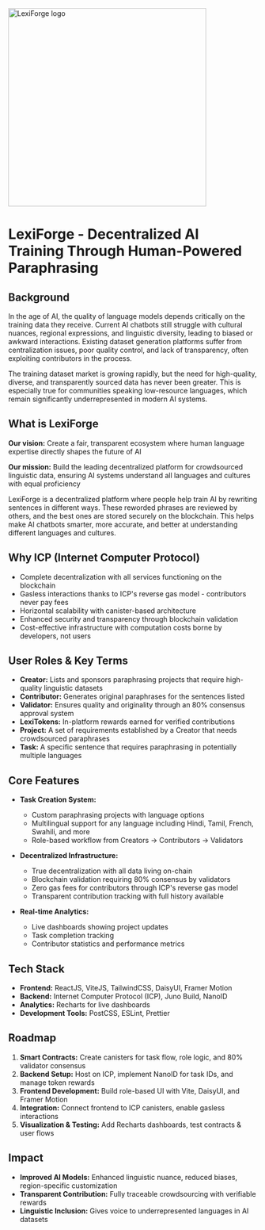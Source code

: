 <img src="https://github.com/user-attachments/assets/dd36f1a4-7ab2-4e06-a1cd-5507180a5076" alt="LexiForge logo" width="400"/>

# LexiForge - Decentralized AI Training Through Human-Powered Paraphrasing

## Background

In the age of AI, the quality of language models depends critically on the training data they receive. Current AI chatbots still struggle with cultural nuances, regional expressions, and linguistic diversity, leading to biased or awkward interactions. Existing dataset generation platforms suffer from centralization issues, poor quality control, and lack of transparency, often exploiting contributors in the process.

The training dataset market is growing rapidly, but the need for high-quality, diverse, and transparently sourced data has never been greater. This is especially true for communities speaking low-resource languages, which remain significantly underrepresented in modern AI systems.

## What is LexiForge

**Our vision:** Create a fair, transparent ecosystem where human language expertise directly shapes the future of AI

**Our mission:** Build the leading decentralized platform for crowdsourced linguistic data, ensuring AI systems understand all languages and cultures with equal proficiency

LexiForge is a decentralized platform where people help train AI by rewriting sentences in different ways. These reworded phrases are reviewed by others, and the best ones are stored securely on the blockchain. This helps make AI chatbots smarter, more accurate, and better at understanding different languages and cultures.

## Why ICP (Internet Computer Protocol)

- Complete decentralization with all services functioning on the blockchain
- Gasless interactions thanks to ICP's reverse gas model - contributors never pay fees
- Horizontal scalability with canister-based architecture
- Enhanced security and transparency through blockchain validation
- Cost-effective infrastructure with computation costs borne by developers, not users

## User Roles & Key Terms

- **Creator:** Lists and sponsors paraphrasing projects that require high-quality linguistic datasets
- **Contributor:** Generates original paraphrases for the sentences listed
- **Validator:** Ensures quality and originality through an 80% consensus approval system
- **LexiTokens:** In-platform rewards earned for verified contributions
- **Project:** A set of requirements established by a Creator that needs crowdsourced paraphrases
- **Task:** A specific sentence that requires paraphrasing in potentially multiple languages

## Core Features

- **Task Creation System:**
  - Custom paraphrasing projects with language options
  - Multilingual support for any language including Hindi, Tamil, French, Swahili, and more
  - Role-based workflow from Creators → Contributors → Validators
  
- **Decentralized Infrastructure:**
  - True decentralization with all data living on-chain
  - Blockchain validation requiring 80% consensus by validators
  - Zero gas fees for contributors through ICP's reverse gas model
  - Transparent contribution tracking with full history available

- **Real-time Analytics:**
  - Live dashboards showing project updates
  - Task completion tracking
  - Contributor statistics and performance metrics

## Tech Stack

- **Frontend:** ReactJS, ViteJS, TailwindCSS, DaisyUI, Framer Motion
- **Backend:** Internet Computer Protocol (ICP), Juno Build, NanoID
- **Analytics:** Recharts for live dashboards
- **Development Tools:** PostCSS, ESLint, Prettier

## Roadmap

1. **Smart Contracts:** Create canisters for task flow, role logic, and 80% validator consensus
2. **Backend Setup:** Host on ICP, implement NanoID for task IDs, and manage token rewards
3. **Frontend Development:** Build role-based UI with Vite, DaisyUI, and Framer Motion
4. **Integration:** Connect frontend to ICP canisters, enable gasless interactions
5. **Visualization & Testing:** Add Recharts dashboards, test contracts & user flows

## Impact

- **Improved AI Models:** Enhanced linguistic nuance, reduced biases, region-specific customization
- **Transparent Contribution:** Fully traceable crowdsourcing with verifiable rewards
- **Linguistic Inclusion:** Gives voice to underrepresented languages in AI datasets


